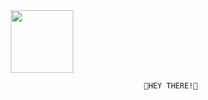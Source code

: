 <div id="header" align="center">
  <img src="https://media2.giphy.com/media/v1.Y2lkPTc5MGI3NjExbzB0Z2R3NW00ajN4aDNrYXMyM3c0OGl2N2VzNXY5bmlmb2dudmR5NiZlcD12MV9pbnRlcm5hbF9naWZfYnlfaWQmY3Q9Zw/Cmr1OMJ2FN0B2/giphy.gif" width="100"/>
</div>

                                                              👋HEY THERE!👋 
